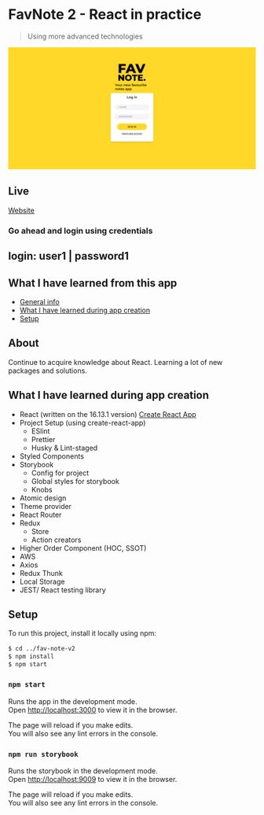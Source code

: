 # FavNote 2 - React in practice

> Using more advanced technologies

![Image of Application](https://raw.githubusercontent.com/JakHer/FavNoteV2/master/src/assets/SiteScreenshoot.png)

## Live

[Website](https://favnotes2.netlify.app/)

### Go ahead and login using credentials

## login: user1 | password1

## What I have learned from this app

- [General info](#about)
- [What I have learned during app creation](#what-i-have-learned-during-app-creation)
- [Setup](#setup)

## About

Continue to acquire knowledge about React. Learning a lot of new packages and solutions.

## What I have learned during app creation

- React (written on the 16.13.1 version) [Create React App](https://github.com/facebook/create-react-app)
- Project Setup (using create-react-app)
  - ESlint
  - Prettier
  - Husky & Lint-staged
- Styled Components
- Storybook
  - Config for project
  - Global styles for storybook
  - Knobs
- Atomic design
- Theme provider
- React Router
- Redux
  - Store
  - Action creators
- Higher Order Component (HOC, SSOT)
- AWS
- Axios
- Redux Thunk
- Local Storage
- JEST/ React testing library

## Setup

To run this project, install it locally using npm:

```
$ cd ../fav-note-v2
$ npm install
$ npm start
```

### `npm start`

Runs the app in the development mode.<br />
Open [http://localhost:3000](http://localhost:3000) to view it in the browser.

The page will reload if you make edits.<br />
You will also see any lint errors in the console.

### `npm run storybook`

Runs the storybook in the development mode.<br />
Open [http://localhost:9009](http://localhost:9009) to view it in the browser.

The page will reload if you make edits.<br />
You will also see any lint errors in the console.
